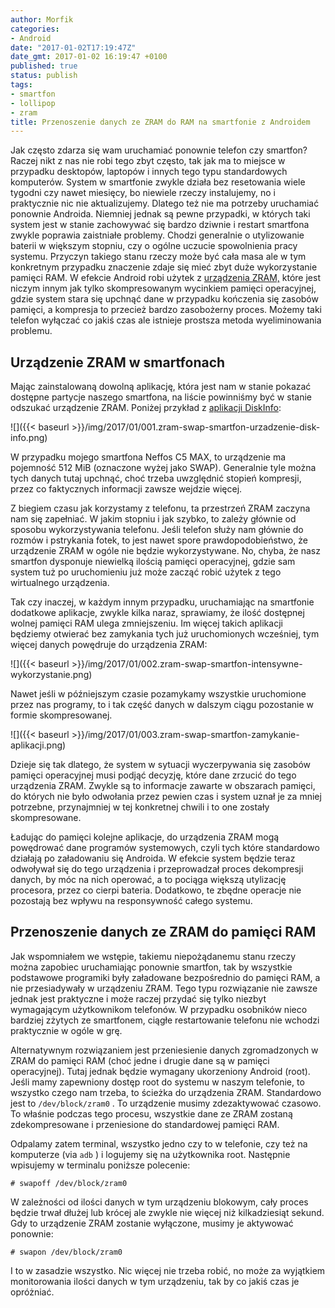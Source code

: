 ```yaml
---
author: Morfik
categories:
- Android
date: "2017-01-02T17:19:47Z"
date_gmt: 2017-01-02 16:19:47 +0100
published: true
status: publish
tags:
- smartfon
- lollipop
- zram
title: Przenoszenie danych ze ZRAM do RAM na smartfonie z Androidem
---
```


Jak często zdarza się wam uruchamiać ponownie telefon czy smartfon? Raczej nikt z nas nie robi tego
zbyt często, tak jak ma to miejsce w przypadku desktopów, laptopów i innych tego typu standardowych
komputerów. System w smartfonie zwykle działa bez resetowania wiele tygodni czy nawet miesięcy, bo
niewiele rzeczy instalujemy, no i praktycznie nic nie aktualizujemy. Dlatego też nie ma potrzeby
uruchamiać ponownie Androida. Niemniej jednak są pewne przypadki, w których taki system jest w
stanie zachowywać się bardzo dziwnie i restart smartfona zwykle poprawia zaistniałe problemy. Chodzi
generalnie o utylizowanie baterii w większym stopniu, czy o ogólne uczucie spowolnienia pracy
systemu. Przyczyn takiego stanu rzeczy może być cała masa ale w tym konkretnym przypadku znaczenie
zdaje się mieć zbyt duże wykorzystanie pamięci RAM. W efekcie Android robi użytek z [urządzenia
ZRAM,](https://www.kernel.org/doc/Documentation/blockdev/zram.txt) które jest niczym innym jak tylko
skompresowanym wycinkiem pamięci operacyjnej, gdzie system stara się upchnąć dane w przypadku
kończenia się zasobów pamięci, a kompresja to przecież bardzo zasobożerny proces. Możemy taki
telefon wyłączać co jakiś czas ale istnieje prostsza metoda wyeliminowania problemu.

<!--more-->
## Urządzenie ZRAM w smartfonach

Mając zainstalowaną dowolną aplikację, która jest nam w stanie pokazać dostępne partycje naszego
smartfona, na liście powinniśmy być w stanie odszukać urządzenie ZRAM. Poniżej przykład z [aplikacji
DiskInfo](https://play.google.com/store/apps/details?id=me.kuder.diskinfo&hl=pl):

![]({{< baseurl >}}/img/2017/01/001.zram-swap-smartfon-urzadzenie-disk-info.png)

W przypadku mojego smartfona Neffos C5 MAX, to urządzenie ma pojemność 512 MiB (oznaczone wyżej jako
SWAP). Generalnie tyle można tych danych tutaj upchnąć, choć trzeba uwzględnić stopień kompresji,
przez co faktycznych informacji zawsze wejdzie więcej.

Z biegiem czasu jak korzystamy z telefonu, ta przestrzeń ZRAM zaczyna nam się zapełniać. W jakim
stopniu i jak szybko, to zależy głównie od sposobu wykorzystywania telefonu. Jeśli telefon służy nam
głównie do rozmów i pstrykania fotek, to jest nawet spore prawdopodobieństwo, że urządzenie ZRAM w
ogóle nie będzie wykorzystywane. No, chyba, że nasz smartfon dysponuje niewielką ilością pamięci
operacyjnej, gdzie sam system tuż po uruchomieniu już może zacząć robić użytek z tego wirtualnego
urządzenia.

Tak czy inaczej, w każdym innym przypadku, uruchamiając na smartfonie dodatkowe aplikacje, zwykle
kilka naraz, sprawiamy, że ilość dostępnej wolnej pamięci RAM ulega zmniejszeniu. Im więcej takich
aplikacji będziemy otwierać bez zamykania tych już uruchomionych wcześniej, tym więcej danych
powędruje do urządzenia ZRAM:

![]({{< baseurl >}}/img/2017/01/002.zram-swap-smartfon-intensywne-wykorzystanie.png)

Nawet jeśli w późniejszym czasie pozamykamy wszystkie uruchomione przez nas programy, to i tak część
danych w dalszym ciągu pozostanie w formie skompresowanej.

![]({{< baseurl >}}/img/2017/01/003.zram-swap-smartfon-zamykanie-aplikacji.png)

Dzieje się tak dlatego, że system w sytuacji wyczerpywania się zasobów pamięci operacyjnej musi
podjąć decyzję, które dane zrzucić do tego urządzenia ZRAM. Zwykle są to informacje zawarte w
obszarach pamięci, do których nie było odwołania przez pewien czas i system uznał je za mniej
potrzebne, przynajmniej w tej konkretnej chwili i to one zostały skompresowane.

Ładując do pamięci kolejne aplikacje, do urządzenia ZRAM mogą powędrować dane programów systemowych,
czyli tych które standardowo działają po załadowaniu się Androida. W efekcie system będzie teraz
odwoływał się do tego urządzenia i przeprowadzał proces dekompresji danych, by móc na nich operować,
a to pociąga większą utylizację procesora, przez co cierpi bateria. Dodatkowo, te zbędne operacje
nie pozostają bez wpływu na responsywność całego systemu.

## Przenoszenie danych ze ZRAM do pamięci RAM

Jak wspomniałem we wstępie, takiemu niepożądanemu stanu rzeczy można zapobiec uruchamiając ponownie
smartfon, tak by wszystkie podstawowe programiki były załadowane bezpośrednio do pamięci RAM, a nie
przesiadywały w urządzeniu ZRAM. Tego typu rozwiązanie nie zawsze jednak jest praktyczne i może
raczej przydać się tylko niezbyt wymagającym użytkownikom telefonów. W przypadku osobników nieco
bardziej zżytych ze smartfonem, ciągłe restartowanie telefonu nie wchodzi praktycznie w ogóle w grę.

Alternatywnym rozwiązaniem jest przeniesienie danych zgromadzonych w ZRAM do pamięci RAM (choć jedne
i drugie dane są w pamięci operacyjnej). Tutaj jednak będzie wymagany ukorzeniony Android (root).
Jeśli mamy zapewniony dostęp root do systemu w naszym telefonie, to wszystko czego nam trzeba, to
ścieżka do urządzenia ZRAM. Standardowo jest to `/dev/block/zram0` . To urządzenie musimy
zdezaktywować czasowo. To właśnie podczas tego procesu, wszystkie dane ze ZRAM zostaną
zdekompresowane i przeniesione do standardowej pamięci RAM.

Odpalamy zatem terminal, wszystko jedno czy to w telefonie, czy też na komputerze (via `adb` ) i
logujemy się na użytkownika root. Następnie wpisujemy w terminalu poniższe polecenie:

    # swapoff /dev/block/zram0

W zależności od ilości danych w tym urządzeniu blokowym, cały proces będzie trwał dłużej lub krócej
ale zwykle nie więcej niż kilkadziesiąt sekund. Gdy to urządzenie ZRAM zostanie wyłączone, musimy je
aktywować ponownie:

    # swapon /dev/block/zram0

I to w zasadzie wszystko. Nic więcej nie trzeba robić, no może za wyjątkiem monitorowania ilości
danych w tym urządzeniu, tak by co jakiś czas je opróżniać.

